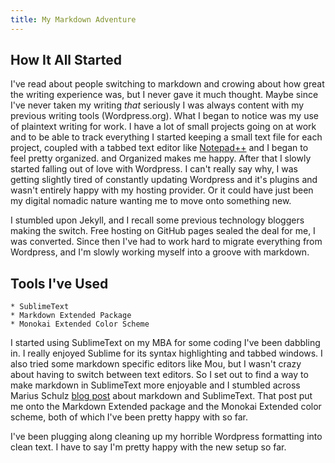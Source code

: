 ```yaml
---
title: My Markdown Adventure
---
```


## How It All Started
I've read about people switching to markdown and crowing about how great the writing experience was, but I never gave it much thought. Maybe since I've never taken my writing *that* seriously I was always content with my previous writing tools (Wordpress.org). What I began to notice was my use of plaintext writing for work. I have a lot of small projects going on at work and to be able to track everything I started keeping a small text file for each project, coupled with a tabbed text editor like [Notepad++](https://notepad-plus-plus.org/) and I began to feel pretty organized. and Organized makes me happy. After that I slowly started falling out of love with Wordpress. I can't really say why, I was getting slightly tired of constantly updating Wordpress and it's plugins and wasn't entirely happy with my hosting provider. Or it could have just been my digital nomadic nature wanting me to move onto something new. 

I stumbled upon Jekyll, and I recall some previous technology bloggers making the switch. Free hosting on GitHub pages sealed the deal for me, I was converted. Since then I've had to work hard to migrate everything from Wordpress, and I'm slowly working myself into a groove with markdown.

## Tools I've Used

	* SublimeText  
	* Markdown Extended Package  
	* Monokai Extended Color Scheme   

I started using SublimeText on my MBA for some coding I've been dabbling in. I really enjoyed Sublime for its syntax highlighting and tabbed windows. I also tried some markdown specific editors like Mou, but I wasn't crazy about having to switch between text editors. So I set out to find a way to make markdown in SublimeText more enjoyable and I stumbled across Marius Schulz [blog post](https://blog.mariusschulz.com/2014/12/16/how-to-set-up-sublime-text-for-a-vastly-better-markdown-writing-experience) about markdown and SublimeText. That post put me onto the Markdown Extended package and the Monokai Extended color scheme, both of which I've been pretty happy with so far.

I've been plugging along cleaning up my horrible Wordpress formatting into clean text. I have to say I'm pretty happy with the new setup so far. 